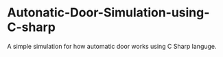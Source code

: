 # Autonatic-Door-Simulation-using-C-sharp
A simple simulation for how automatic door works using C Sharp languge.
